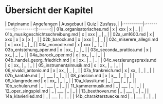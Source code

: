 # Übersicht der Kapitel

| Dateiname | Angefangen | Ausgebaut | Quiz | Zusfass. |
|:----------|:----------:|:---------:|:------:|
| 01a_organisatorisches.md | x | xxx | x | _ |
| 01b_musikgeschichtsschreibung.md | x | xxx | _ | _ |
| 02a_um1600.md | x | xxx | x | x | x | _ |
| 02b_barock.md | x | xxx | _ | _ |
| 02c_miserere_allegri.md | x | xxx | _ | _ |
| 03a_monodie.md | x | xxx | _ | _ |
| 03b_entstehung_oper.md | x | xx_ | _ | _ |
| 03c_seconda_prattica.md | x | xx_ | _ | _ |
| 04a_barock_oper.md | x | xx_ | _ | _ |
| 04b_handel_georg_friedrich.md | x | xx_ | _ | _ |
| 04c_verzierungspraxis.md | x | xx_ | _ | _ |
| 05_instrumentalmusik.md | x | xx_ | _ | _ |
| 06_vivaldi_antonio.md | x | xx_ | _ | _ |
| 07a_frankreich.md | x | xx_ | _ | _ |
| 07b_kantate.md | _ | ___ | _ | _ |
| 08_passion.md | x | x__ | _ | _ |
| 09_klangrede.md | x | xx_ | _ | _ |
| 10a_klassik.md | _ | ___ | _ | _ |
| 10b_schulen.md | _ | ___ | _ | _ |
| 11_kammermusik.md | _ | ___ | _ | _ |
| 12_oper_singspiel.md | _ | ___ | _ | _ |
| 13_beethoven.md | _ | ___ | _ | _ |
| 14a_klavierlied.md | _ | ___ | _ | _ |
| 14b_charakterstuecke.md | _ | ___ | _ | _ |